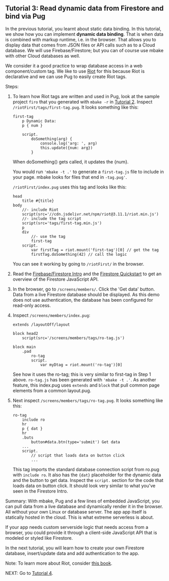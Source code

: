 ## Tutorial 3: Read dynamic data from Firestore and bind via Pug

In the previous tutorial, you learnt about static data binding. In this tutorial, we show how you can implement __dynamic data binding__. That is when data is combined with markup runtime, i.e. in the browser. That allows you to display data that comes from JSON files or API calls such as to a Cloud database. We will use Firebase/Firestore; but you can of course use mbake with other Cloud databases as well.

We consider it a good practice to wrap database access in a web component/custom tag. We like to use [Riot](https://riot.js.org/) for this because Riot is declarative and we can use Pug to easily create Riot tags.

Steps:

1. To learn how Riot tags are written and used in Pug, look at the sample project `firo` that you generated with `mbake -r` in [Tutorial 2](/t2/). Inspect `/riotFirst/tags/first-tag.pug`. It looks something like this:

    ```
    first-tag
        p Dynamic Data:
        p { num }

        script.
            doSomething(arg) {
                console.log('arg: ', arg)
                this.update({num: arg})
            }
    ```

    When doSomething() gets called, it updates the {num}.

    You would run `'mbake -t .'` to generate a `first-tag.js` file to include in your page. mbake looks for files that end in `-tag.pug'`.
    
    `/riotFirst/index.pug` uses this tag and looks like this:

    ```
    head
        title #{title}
    body
        //- include Riot
        script(src='//cdn.jsdelivr.net/npm/riot@3.11.1/riot.min.js')
        //- include the tag script
        script(src='tags/first-tag.min.js')
        p
        div
            //- use the tag
            first-tag
        script.
            var firstTag = riot.mount('first-tag')[0] // get the tag
            firstTag.doSomething(42) // call the logic
    ```
    You can see it working by going to `/riotFirst/` in the browser.


2. Read the [Firebase/Firestore Intro](https://firebase.google.com/docs/firestore/)  and the [Firestore Quickstart](https://firebase.google.com/docs/firestore/quickstart) to get an overview of the Firestore JavaScript API.

3. In the browser, go to `/screens/members/`. Click the 'Get data' button. Data from a live Firestore database should be displayed. As this demo does not use authentication, the database has been configured for read-only access.

4. Inspect `/screens/members/index.pug`:

    ```
    extends /layoutOff/layout

    block head2
        script(src='/screens/members/tags/ro-tag.js')

    block main
        .pad
            ro-tag
            script.
                var myDtag = riot.mount('ro-tag')[0]
    ```
    See how it uses the ro-tag; this is very similar to first-tag in Step 1 above. `ro-tag.js` has been generated with `'mbake -t .'`. As another feature, this index.pug uses `extends` and `block` that pull common page elements from a common layout.pug. 

5. Next inspect `/screens/members/tags/ro-tag.pug`. It looks something like this:

    ```
    ro-tag
        include ro
        hr
        p { dat }
        hr
        .buts
            button#data.btn(type='submit') Get data
        ...
        script.
            // script that loads data on button click
            ...
    ```
    This tag imports the standard database connection script from ro.pug with `include ro`. It also has the `{dat}` placeholder for the dynamic data and the button to get data. Inspect the `script.` section for the code that loads data on button click. It should look very similar to what you've seen in the Firestore Intro.

Summary: With mbake, Pug and a few lines of embedded JavaScript, you can pull data from a live database and dynamically render it in the browser. All without your own Linux or database server. The app  app itself is statically hosted in the cloud. This is what extreme serverless is about. 

If your app needs custom serverside logic that needs access from a browser, you could provide it through a client-side JavaScript API that is modeled or styled like Firestore.

In the next tutorial, you will learn how to create your own Firestore database, insert/update data and add authentication to the app.

Note: To learn more about Riot, consider [this book](http://bleedingedgepress.com/building-apps-with-riot).

NEXT: Go to [Tutorial 4](/t4/).



